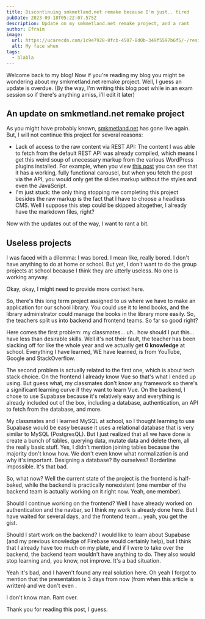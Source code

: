 ```yaml
---
title: Discontinuing smkmetland.net remake because I'm just.. tired
pubDate: 2023-09-18T05:22:07.575Z
description: Update on my smkmetland.net remake project, and a rant
author: Efraim
image:
  url: https://ucarecdn.com/1c9e7928-8fcb-4507-8d0b-349f5597b6f5/-/resize/800x450/mfw.jpg
  alt: My face when
tags:
  - blabla
---
```


Welcome back to my blog! Now if you're reading my blog you might be wondering about my smkmetland.net remake project. Well, I guess an update is overdue. (By the way, I'm writing this blog post while in an exam session so if there's anything amiss, i'll edit it later)

## An update on smkmetland.net remake project

As you might have probably known, [smkmetland.net](smkmetland.net) has gone live again. But, I will not continue this project for several reasons:

- Lack of access to the raw content via REST API: The content I was able to fetch from the default REST API was already compiled, which means I get this weird soup of unecessary markup from the various WordPress plugins installed. For example, when you view [this post](https://smkmetland.net/ppdb/index.php/2022/12/15/sharing-praktik-baik/) you can see that it has a working, fully functional carousel, but when you fetch the post via the API, you would only get the slides markup without the styles and even the JavaScript.
- I'm just stuck: the only thing stopping me completing this project besides the raw markup is the fact that I have to choose a headless CMS. Well I suppose this step could be skipped altogether, I already have the markdown files, right?

Now with the updates out of the way, I want to rant a bit.

## Useless projects

I was faced with a dilemma: I was bored. I mean like, really bored. I don't have anything to do at home or school. But yet, I don't want to do the group projects at school because I think they are utterly useless. No one is working anyway.

Okay, okay, I might need to provide more context here.

So, there's this long term project assigned to us where we have to make an application for our school library. You could use it to lend books, and the library administrator could manage the books in the library more easily. So, the teachers split us into backend and frontend teams. So far so good right?

Here comes the first problem: my classmates... uh.. how should I put this... have less than desirable skills. Well it's not their fault, the teacher has been slacking off for like the whole year and we actually get **0 knowledge** at school. Everything I have learned, WE have learned, is from YouTube, Google and StackOverflow.

The second problem is actually related to the first one, which is about tech stack choice. On the frontend I already know Vue so that's what I ended up using. But guess what, my classmates don't know any framework so there's a significant learning curve if they want to learn Vue. On the backend, I chose to use Supabase because it's relatively easy and everything is already included out of the box, including a database, authentication, an API to fetch from the database, and more.

My classmates and I learned MySQL at school, so I thought learning to use Supabase would be easy because it uses a relational database that is very similar to MySQL (PostgresQL). But I just realized that all we have done is create a bunch of tables, querying data, mutate data and delete them, all the really basic stuff. Yes, I didn't mention joining tables because the majority don't know how. We don't even know what normalization is and why it's important. Designing a database? By ourselves? Borderline impossible. It's that bad.

So, what now? Well the current state of the project is the frontend is half-baked, while the backend is practically nonexistent (one member of the backend team is actually working on it right now. Yeah, one member).

Should I continue working on the frontend? Well I have already worked on authentication and the navbar, so I think my work is already done here. But I have waited for several days, and the frontend team... yeah, you get the gist.

Should I start work on the backend? I would like to learn about Supabase (and my previous knowledge of Firebase would certainly help), but I think that I already have too much on my plate, and if I were to take over the backend, the backend team wouldn't have anything to do. They also would stop learning and, you know, not improve. It's a bad situation.

Yeah it's bad, and I haven't found any real solution here. Oh yeah I forgot to mention that the presentation is 3 days from now (from when this article is written) and we don't even .

I don't know man. Rant over.

Thank you for reading this post, I guess.
